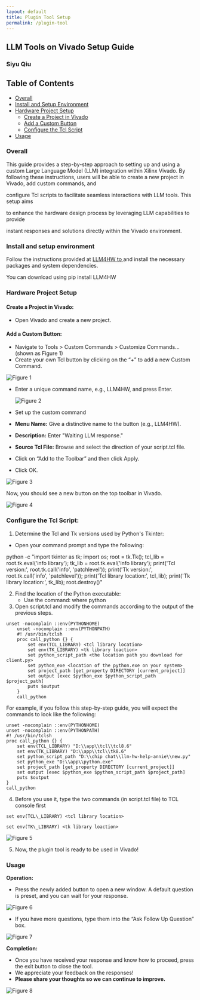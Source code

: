 ```yaml
---
layout: default
title: Plugin Tool Setup
permalink: /plugin-tool
---
```


## LLM Tools on Vivado Setup Guide 

### Siyu Qiu 

## Table of Contents
- [Overall](#overall)
- [Install and Setup Environment](#install-and-setup-environment)
- [Hardware Project Setup](#hardware-project-setup)
  - [Create a Project in Vivado](#create-a-project-in-vivado)
  - [Add a Custom Button](#add-a-custom-button)
  - [Configure the Tcl Script](#configure-the-tcl-script)
- [Usage](#usage)
### Overall 

This guide provides a step-by-step approach to setting up and using a custom Large Language Model (LLM) integration within Xilinx Vivado. By following these instructions, users will be able to create a new project in Vivado, add custom commands, and 

configure Tcl scripts to facilitate seamless interactions with LLM tools. This setup aims 

to enhance the hardware design process by leveraging LLM capabilities to provide 

instant responses and solutions directly within the Vivado environment.

### Install and setup environment 

Follow the instructions provided at [LLM4HW to ](https://pypi.org/project/LLM4HW/) and install the necessary packages and system dependencies.

You can download using pip install LLM4HW

### Hardware Project Setup  

#### Create a Project in Vivado: 

- Open Vivado and create a new project.

#### Add a Custom Button: 

- Navigate to Tools > Custom Commands > Customize Commands… (shown as Figure 1)
- Create your own Tcl button by clicking on the “+” to add a new Custom Command. 

![Figure 1](/picture/picture1.png)

- Enter a unique command name, e.g., LLM4HW, and press Enter.

  ![Figure 2](/picture/picture2.png)

- Set up the custom command
- **Menu Name:** Give a distinctive name to the button (e.g., LLM4HW). 
- **Description:** Enter "Waiting LLM response." 
- **Source Tcl File:** Browse and select the direction of your script.tcl file. 
- Click on “Add to the Toolbar” and then click Apply. 
- Click OK. 

![Figure 3](/picture/picture3.png)

Now, you should see a new button on the top toolbar in Vivado.

![Figure 4](/picture/picture4.png)

### Configure the Tcl Script: 

1. Determine the Tcl and Tk versions used by Python's Tkinter:
- Open your command prompt and type the following:

python -c "import tkinter as tk; import os; root = tk.Tk(); tcl\_lib = root.tk.eval('info library'); tk\_lib = root.tk.eval('info library'); print('Tcl version:', root.tk.call('info', 'patchlevel')); print('Tk version:', root.tk.call('info', 'patchlevel')); print('Tcl library location:', tcl\_lib); print('Tk library location:', tk\_lib); root.destroy()"

2. Find the location of the Python executable:
   - Use the command: where python
3. Open script.tcl and modify the commands according to the output of the previous steps.
```   
unset -nocomplain ::env(PYTHONHOME)
    unset -nocomplain ::env(PYTHONPATH)
    #! /usr/bin/tclsh
    proc call_python {} {
        set env(TCL_LIBRARY) <tcl library location>
        set env(TK_LIBRARY) <tk library loaction>
        set python_script_path <the location path you download for client.py>
        set python_exe <location of the python.exe on your system>
        set project_path [get_property DIRECTORY [current_project]]
        set output [exec $python_exe $python_script_path $project_path]
        puts $output
    }
    call_python
 ```

For example, if you follow this step-by-step guide, you will expect the commands to look like the following: 
```
unset -nocomplain ::env(PYTHONHOME)
unset -nocomplain ::env(PYTHONPATH)
#! /usr/bin/tclsh
proc call_python {} {
    set env(TCL_LIBRARY) "D:\\app\\tcl\\tcl8.6"
    set env(TK_LIBRARY) "D:\\app\\tcl\\tk8.6"
    set python_script_path "D:\\chip chat\\llm-hw-help-annie\\new.py"
    set python_exe "D:\\app\\python.exe"
    set project_path [get_property DIRECTORY [current_project]]
    set output [exec $python_exe $python_script_path $project_path]
    puts $output
}
call_python
```

4. Before you use it, type the two commands (in script.tcl file) to TCL console first 

`set env(TCL\_LIBRARY) <tcl library location> `

`set env(TK\_LIBRARY) <tk library loaction>`

![Figure 5](/picture/picture5.png)

5. Now, the plugin tool is ready to be used in Vivado! 

### Usage 

**Operation:** 

- Press the newly added button to open a new window. A default question is preset, and you can wait for your response.

![Figure 6](/picture/picture6.png)


- If you have more questions, type them into the “Ask Follow Up Question” box.

![Figure 7](/picture/picture7.png)

**Completion:** 

- Once you have received your response and know how to proceed, press the exit button to close the tool. 
- We appreciate your feedback on the responses! 
- **Please share your thoughts so we can continue to improve.**

![Figure 8](/picture/picture8.png)
